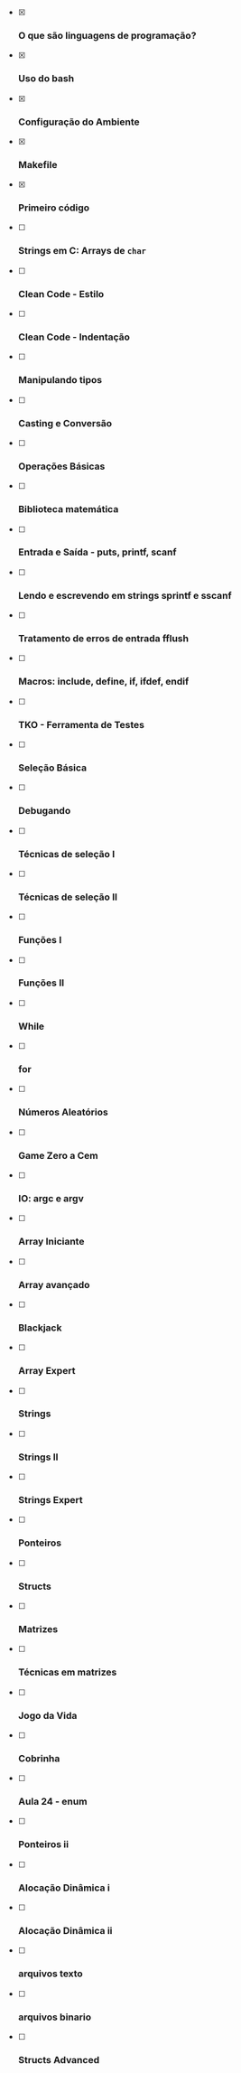 - [x] ### O que são linguagens de programação? <!-- @tools_basic t:main g:Introdução -->
- [x] ### Uso do bash <!-- @tools_bash t:side r:tools_basic g:Introdução -->
- [x] ### Configuração do Ambiente <!-- @tools_local_ide r:tools_bash t:side g:Introdução -->
- [x] ### Makefile <!-- @tools_makefile t:side r:tools_basic -->
- [x] ### Primeiro código <!-- @types_basic r:tools_basic t:main -->
- [ ] ### Strings em C: Arrays de `char` <!-- @string_trivial t:main r:io_basic -->
- [ ] ### Clean Code - Estilo <!-- @style_guide t:main r:types_basic -->
- [ ] ### Clean Code - Indentação <!-- @style_indentation t:main r:types_basic -->
- [ ] ### Manipulando tipos <!-- @types_modifiers t:side r:types_basic -->
- [ ] ### Casting e Conversão <!-- @types_casting t:side r:types_basic -->
- [ ] ### Operações Básicas <!-- @types_operations t:main r:types_basic r:tools_tko -->
- [ ] ### Biblioteca matemática <!-- @tools_math.h t:side r:types_operations -->
- [ ] ### Entrada e Saída - puts, printf, scanf <!-- @io_basic t:main r:types_operations g:Básico -->
- [ ] ### Lendo e escrevendo em strings sprintf e sscanf <!-- @io_string t:side r:string_novice g:Básico -->
- [ ] ### Tratamento de erros de entrada fflush  <!-- @io_error t:side r:repeat_novice -->
- [ ] ### Macros: include, define, if, ifdef, endif  <!-- @tools_macros t:side r:repeat_novice -->
- [ ] ### TKO - Ferramenta de Testes <!-- @tools_tko t:main r:tools_basic g:Básico -->
- [ ] ### Seleção Básica <!-- @select_novice t:main r:io_basic r:style_guide r:style_indentation g:Básico -->
- [ ] ### Debugando <!-- @tools_debug t:side r:tools_basic -->
- [ ] ### Técnicas de seleção I <!-- @select_advanced t:side r:functions_novice -->
- [ ] ### Técnicas de seleção II <!-- @select_expert t:side r:select_advanced -->
- [ ] ### Funções I <!-- @functions_novice t:main r:select_novice -->
- [ ] ### Funções II <!-- @function_advanced t:main r:functions_novice -->
- [ ] ### While <!-- @repeat_novice t:main r:select_novice -->
- [ ] ### for <!-- @repeat_advanced t:main r:repeat_novice -->
- [ ] ### Números Aleatórios <!-- @tools_rand t:main r:select_novice -->
- [ ] ### Game Zero a Cem <!-- @game_zero_cem c:cyan r:tools_rand r:functions_novice -->
- [ ] ### IO: argc e argv <!-- @io_argc_argv t:side r:string_novice -->
- [ ] ### Array Iniciante <!-- @array_novice t:main r:repeat_advanced r:functions_novice -->
- [ ] ### Array avançado <!-- @array_advanced t:main r:array_novice -->
- [ ] ### Blackjack <!-- @game_blackjack c:cyan r:tools_rand r:array_advanced -->
- [ ] ### Array Expert <!-- @array_expert t:side r:array_advanced -->
- [ ] ### Strings <!-- @string_novice t:main r:array_advanced -->
- [ ] ### Strings II <!-- @string_advanced t:side r:string_novice r:pointers_novice -->
- [ ] ### Strings Expert <!-- @string_expert t:side r:string_advanced -->
- [ ] ### Ponteiros <!-- @pointers_novice t:main r:function_advanced -->
- [ ] ### Structs <!-- @structs_novice t:main r:functions_novice -->
- [ ] ### Matrizes <!-- @matrix_novice t:main r:array_novice -->
- [ ] ### Técnicas em matrizes <!-- @matrix_advanced t:side r:matrix_novice r:structs_advanced -->
- [ ] ### Jogo da Vida <!-- @game_jogodavida c:cyan r:tools_rand r:matrix_advanced -->
- [ ] ### Cobrinha <!-- @game_cobrinha c:cyan r:tools_rand r:structs_advanced -->
- [ ] ### Aula 24 - enum <!-- @enum t:main r:select_novice -->
- [ ] ### Ponteiros ii <!-- @pointers_advanced t:main r:pointers_novice -->
- [ ] ### Alocação Dinâmica i <!-- @memory_novice t:side r:pointers_novice -->
- [ ] ### Alocação Dinâmica ii <!-- @memory_advanced t:side r:memory_novice -->
- [ ] ### arquivos texto <!-- @files_novice t:main r:pointers_advanced -->
- [ ] ### arquivos binario <!-- @files_advanced t:side r:files_novice -->
- [ ] ### Structs Advanced <!-- @structs_advanced t:main r:pointers_novice r:array_novice r:structs_novice -->